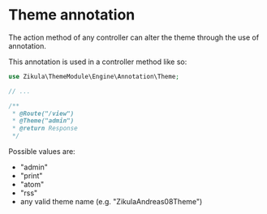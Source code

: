 # Theme annotation

The action method of any controller can alter the theme through the use of annotation.

This annotation is used in a controller method like so: 

```php
use Zikula\ThemeModule\Engine\Annotation\Theme;

// ...

/**
 * @Route("/view")
 * @Theme("admin")
 * @return Response
 */
```

Possible values are:
- "admin"
- "print"
- "atom"
- "rss"
- any valid theme name (e.g. "ZikulaAndreas08Theme")

